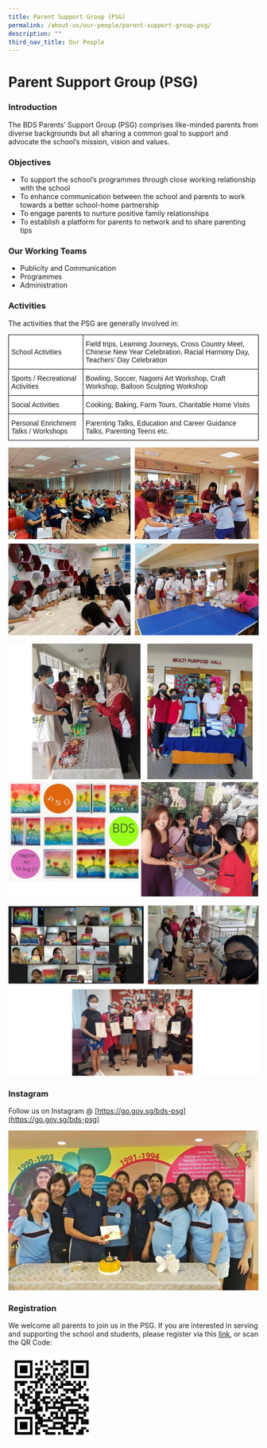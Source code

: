 ```yaml
---
title: Parent Support Group (PSG)
permalink: /about-us/our-people/parent-support-group-psg/
description: ""
third_nav_title: Our People
---
```



Parent Support Group (PSG)
==========================

### Introduction


The BDS Parents’ Support Group (PSG) comprises like-minded parents from diverse backgrounds but all sharing a common goal to support and advocate the school’s mission, vision and values.

### Objectives

*   To support the school’s programmes through close working relationship with the school
*   To enhance communication between the school and parents to work towards a better school-home partnership
*   To engage parents to nurture positive family relationships
*   To establish a platform for parents to network and to share parenting tips

### Our Working Teams

*   Publicity and Communication
*   Programmes
*   Administration


### Activities

The activities that the PSG are generally involved in:

<style type="text/css">
.tg  {border-collapse:collapse;border-spacing:0;}
.tg td{border-color:black;border-style:solid;border-width:1px;font-family:Arial, sans-serif;font-size:14px;
  overflow:hidden;padding:10px 5px;word-break:normal;}
.tg th{border-color:black;border-style:solid;border-width:1px;font-family:Arial, sans-serif;font-size:14px;
  font-weight:normal;overflow:hidden;padding:10px 5px;word-break:normal;}
.tg .tg-zr06{background-color:#FFF;text-align:left;vertical-align:middle}
</style>
<table class="tg">
<thead>
  <tr>
    <th class="tg-zr06">School Activities</th>
    <th class="tg-zr06">Field trips, Learning Journeys, Cross Country Meet, Chinese New Year Celebration, Racial Harmony Day, Teachers’ Day Celebration</th>
  </tr>
</thead>
<tbody>
  <tr>
    <td class="tg-zr06">Sports / Recreational Activities</td>
    <td class="tg-zr06">Bowling, Soccer, Nagomi Art Workshop, Craft Workshop, Balloon Sculpting Workshop</td>
  </tr>
  <tr>
    <td class="tg-zr06">Social Activities</td>
    <td class="tg-zr06">Cooking, Baking, Farm Tours, Charitable Home Visits</td>
  </tr>
  <tr>
    <td class="tg-zr06">Personal Enrichment Talks / Workshops</td>
    <td class="tg-zr06">Parenting Talks, Education and Career Guidance Talks, Parenting Teens etc.</td>
  </tr>
</tbody>
</table>



![Parent Support Group (PSG)](/images/PSG1.jpg)

![Parent Support Group (PSG)](/images/PSG2.jpg)

![Parent Support Group (PSG)](/images/psg%203A.jpg)

### Instagram


Follow us on Instagram @ [https://go.gov.sg/bds-psg](https://go.gov.sg/bds-psg)

![](/images/PSG4.jpg)

### Registration

We welcome all parents to join us in the PSG. If you are interested in serving and supporting the school and students, please register via this [link](https://go.gov.sg/bds-2022-psg), or scan the QR Code:


<img style="width:35%" src="/images/PSG5.jpg">
